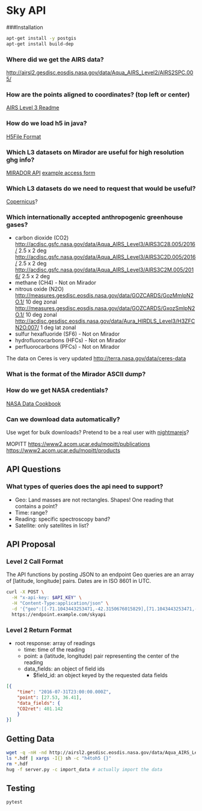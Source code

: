 # Sky API

###Installation
```bash
apt-get install -y postgis
apt-get install build-dep
```


### Where did we get the AIRS data?
http://airsl2.gesdisc.eosdis.nasa.gov/data/Aqua_AIRS_Level2/AIRS2SPC.005/

### How are the points aligned to coordinates? (top left or center)
[AIRS Level 3 Readme](http://acdisc.gesdisc.eosdis.nasa.gov/data/Aqua_AIRS_Level3/AIRS3C2M.005/doc/AIRS_V5_Tropospheric_CO2_Products.pdf)

### How do we load h5 in java?
[H5File Format](https://www.hdfgroup.org/products/java/hdf-java-html/javadocs/ncsa/hdf/object/h5/H5File.html)

### Which L3 datasets on Mirador are useful for high resolution ghg info?
[MIRADOR API](http://mirador.gsfc.nasa.gov/cgi-bin/mirador/servcoll.pl?helpmenuclass=inventory&SearchButton=Search%20GES-DISC)
[example access form](http://acdisc.gesdisc.eosdis.nasa.gov/opendap/Aqua_AIRS_Level3/AIRX3C2M.005/2012/AIRS.2012.02.01.L3.CO2Std029.v5.9.14.0.X12089140931.hdf.html)

### Which L3 datasets do we need to request that would be useful?
[Copernicus](https://co2.jpl.nasa.gov/)?

### Which internationally accepted anthropogenic greenhouse gases?
- carbon dioxide (CO2)
http://acdisc.gsfc.nasa.gov/data/Aqua_AIRS_Level3/AIRS3C28.005/2016/ 2.5 x 2 deg
http://acdisc.gsfc.nasa.gov/data/Aqua_AIRS_Level3/AIRS3C2D.005/2016/ 2.5 x 2 deg
http://acdisc.gsfc.nasa.gov/data/Aqua_AIRS_Level3/AIRS3C2M.005/2016/ 2.5 x 2 deg
- methane (CH4) - Not on Mirador
- nitrous oxide (N2O)
http://measures.gesdisc.eosdis.nasa.gov/data/GOZCARDS/GozMmlpN2O.1/ 10 deg zonal
http://measures.gesdisc.eosdis.nasa.gov/data/GOZCARDS/GxozSmlpN2O.1/ 10 deg zonal
http://acdisc.gesdisc.eosdis.nasa.gov/data/Aura_HIRDLS_Level3/H3ZFCN2O.007/ 1 deg lat zonal
- sulfur hexafluoride (SF6) - Not on Mirador
- hydrofluorocarbons (HFCs) - Not on Mirador
- perfluorocarbons (PFCs) - Not on Mirador

The data on Ceres is very updated
http://terra.nasa.gov/data/ceres-data


### What is the format of the Mirador ASCII dump?

### How do we get NASA credentials?
[NASA Data Cookbook](http://disc.sci.gsfc.nasa.gov/recipes/?q=recipe-cookbook)

### Can we download data automatically?
Use wget for bulk downloads?
Pretend to be a real user with [nightmarejs](http://www.nightmarejs.org/)?

MOPITT
https://www2.acom.ucar.edu/mopitt/publications
https://www2.acom.ucar.edu/mopitt/products

## API Questions

### What types of queries does the api need to support?
- Geo: Land masses are not rectangles. Shapes! One reading that contains a point?
- Time: range?
- Reading: specific spectroscopy band?
- Satellite: only satellites in list?

## API Proposal

### Level 2 Call Format

The API functions by posting JSON to an endpoint
Geo queries are an array of [latitude, longitude] pairs.
Dates are in ISO 8601 in UTC.

```bash
curl -X POST \
  -H "x-api-key: $API_KEY" \
  -H "Content-Type:application/json" \
  -d '{"geo":[[-71.1043443253471,-42.3150676015829],[71.1043443253471,-42.3150676015829],[71.1043443253471,42.3150676015829],[-71.1043443253471,42.3150676015829],[-71.1043443253471,-42.3150676015829]],"from_time":"2016-08-23T17:23:05.070Z","to_time":"2016-08-23T17:23:05.070Z","data_fields":["CO2ret"],"satellite":["AIRS"]}' \
  https://endpoint.example.com/skyapi
```

### Level 2 Return Format

- root response: array of readings
  - time: time of the reading
  - point: a (latitude, longitude) pair representing the center of the reading
  - data_fields: an object of field ids
    - $field_id: an object keyed by the requested data fields

```json
[{
	"time": "2016-07-31T23:00:00.000Z",
	"point": [27.53, 36.41],
	"data_fields": {
    "CO2ret": 401.142
	}
}]
```

## Getting Data

```bash
wget -q -nH -nd http://airsl2.gesdisc.eosdis.nasa.gov/data/Aqua_AIRS_Level2/AIRS2STC.005/2016/152/ -O - | grep hdf\" | cut -f4 -d\" | xargs -I{} sh -c "wget http://airsl2.gesdisc.eosdis.nasa.gov/data/Aqua_AIRS_Level2/AIRS2STC.005/2016/152/{}"
ls *.hdf | xargs -I{} sh -c "h4toh5 {}"
rm *.hdf
hug -f server.py -c import_data # actually import the data
```

## Testing

```bash
pytest
```
